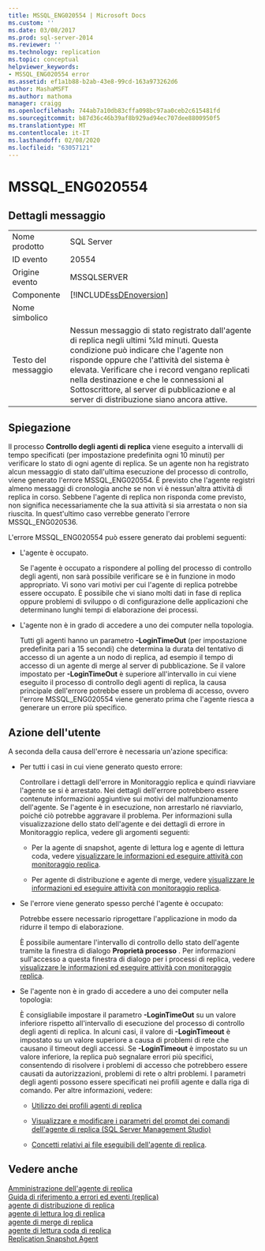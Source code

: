 ```yaml
---
title: MSSQL_ENG020554 | Microsoft Docs
ms.custom: ''
ms.date: 03/08/2017
ms.prod: sql-server-2014
ms.reviewer: ''
ms.technology: replication
ms.topic: conceptual
helpviewer_keywords:
- MSSQL_ENG020554 error
ms.assetid: ef1a1b88-b2ab-43e8-99cd-163a973262d6
author: MashaMSFT
ms.author: mathoma
manager: craigg
ms.openlocfilehash: 744ab7a10db83cffa098bc97aa0ceb2c615481fd
ms.sourcegitcommit: b87d36c46b39af8b929ad94ec707dee8800950f5
ms.translationtype: MT
ms.contentlocale: it-IT
ms.lasthandoff: 02/08/2020
ms.locfileid: "63057121"
---
```

# <a name="mssql_eng020554"></a>MSSQL_ENG020554
    
## <a name="message-details"></a>Dettagli messaggio  
  
|||  
|-|-|  
|Nome prodotto|SQL Server|  
|ID evento|20554|  
|Origine evento|MSSQLSERVER|  
|Componente|[!INCLUDE[ssDEnoversion](../../includes/ssdenoversion-md.md)]|  
|Nome simbolico||  
|Testo del messaggio|Nessun messaggio di stato registrato dall'agente di replica negli ultimi %ld minuti. Questa condizione può indicare che l'agente non risponde oppure che l'attività del sistema è elevata. Verificare che i record vengano replicati nella destinazione e che le connessioni al Sottoscrittore, al server di pubblicazione e al server di distribuzione siano ancora attive.|  
  
## <a name="explanation"></a>Spiegazione  
 Il processo **Controllo degli agenti di replica** viene eseguito a intervalli di tempo specificati (per impostazione predefinita ogni 10 minuti) per verificare lo stato di ogni agente di replica. Se un agente non ha registrato alcun messaggio di stato dall'ultima esecuzione del processo di controllo, viene generato l'errore MSSQL_ENG020554. È previsto che l'agente registri almeno messaggi di cronologia anche se non vi è nessun'altra attività di replica in corso. Sebbene l'agente di replica non risponda come previsto, non significa necessariamente che la sua attività si sia arrestata o non sia riuscita. In quest'ultimo caso verrebbe generato l'errore MSSQL_ENG020536.  
  
 L'errore MSSQL_ENG020554 può essere generato dai problemi seguenti:  
  
-   L'agente è occupato.  
  
     Se l'agente è occupato a rispondere al polling del processo di controllo degli agenti, non sarà possibile verificare se è in funzione in modo appropriato. Vi sono vari motivi per cui l'agente di replica potrebbe essere occupato. È possibile che vi siano molti dati in fase di replica oppure problemi di sviluppo o di configurazione delle applicazioni che determinano lunghi tempi di elaborazione dei processi.  
  
-   L'agente non è in grado di accedere a uno dei computer nella topologia.  
  
     Tutti gli agenti hanno un parametro **-LoginTimeOut** (per impostazione predefinita pari a 15 secondi) che determina la durata del tentativo di accesso di un agente a un nodo di replica, ad esempio il tempo di accesso di un agente di merge al server di pubblicazione. Se il valore impostato per **-LoginTimeOut** è superiore all'intervallo in cui viene eseguito il processo di controllo degli agenti di replica, la causa principale dell'errore potrebbe essere un problema di accesso, ovvero l'errore MSSQL_ENG020554 viene generato prima che l'agente riesca a generare un errore più specifico.  
  
## <a name="user-action"></a>Azione dell'utente  
 A seconda della causa dell'errore è necessaria un'azione specifica:  
  
-   Per tutti i casi in cui viene generato questo errore:  
  
     Controllare i dettagli dell'errore in Monitoraggio replica e quindi riavviare l'agente se si è arrestato. Nei dettagli dell'errore potrebbero essere contenute informazioni aggiuntive sui motivi del malfunzionamento dell'agente. Se l'agente è in esecuzione, non arrestarlo né riavviarlo, poiché ciò potrebbe aggravare il problema. Per informazioni sulla visualizzazione dello stato dell'agente e dei dettagli di errore in Monitoraggio replica, vedere gli argomenti seguenti:  
  
    -   Per la agente di snapshot, agente di lettura log e agente di lettura coda, vedere [visualizzare le informazioni ed eseguire attività con monitoraggio replica](monitor/view-information-and-perform-tasks-replication-monitor.md).  
  
    -   Per agente di distribuzione e agente di merge, vedere [visualizzare le informazioni ed eseguire attività con monitoraggio replica](monitor/view-information-and-perform-tasks-replication-monitor.md).  
  
-   Se l'errore viene generato spesso perché l'agente è occupato:  
  
     Potrebbe essere necessario riprogettare l'applicazione in modo da ridurre il tempo di elaborazione.  
  
     È possibile aumentare l'intervallo di controllo dello stato dell'agente tramite la finestra di dialogo **Proprietà processo** . Per informazioni sull'accesso a questa finestra di dialogo per i processi di replica, vedere [visualizzare le informazioni ed eseguire attività con monitoraggio replica](monitor/view-information-and-perform-tasks-replication-monitor.md).  
  
-   Se l'agente non è in grado di accedere a uno dei computer nella topologia:  
  
     È consigliabile impostare il parametro **-LoginTimeOut** su un valore inferiore rispetto all'intervallo di esecuzione del processo di controllo degli agenti di replica. In alcuni casi, il valore di **-LoginTimeout** è impostato su un valore superiore a causa di problemi di rete che causano il timeout degli accessi. Se **-LoginTimeout** è impostato su un valore inferiore, la replica può segnalare errori più specifici, consentendo di risolvere i problemi di accesso che potrebbero essere causati da autorizzazioni, problemi di rete o altri problemi. I parametri degli agenti possono essere specificati nei profili agente e dalla riga di comando. Per altre informazioni, vedere:  
  
    -   [Utilizzo dei profili agenti di replica](agents/replication-agent-profiles.md)  
  
    -   [Visualizzare e modificare i parametri del prompt dei comandi dell'agente di replica &#40;SQL Server Management Studio&#41;](agents/view-and-modify-replication-agent-command-prompt-parameters.md)  
  
    -   [Concetti relativi ai file eseguibili dell'agente di replica](concepts/replication-agent-executables-concepts.md).  
  
## <a name="see-also"></a>Vedere anche  
 [Amministrazione dell'agente di replica](agents/replication-agent-administration.md)   
 [Guida di riferimento a errori ed eventi &#40;replica&#41;](errors-and-events-reference-replication.md)   
 [agente di distribuzione di replica](agents/replication-distribution-agent.md)   
 [agente di lettura log di replica](agents/replication-log-reader-agent.md)   
 [agente di merge di replica](agents/replication-merge-agent.md)   
 [agente di lettura coda di replica](agents/replication-queue-reader-agent.md)   
 [Replication Snapshot Agent](agents/replication-snapshot-agent.md)  
  
  
